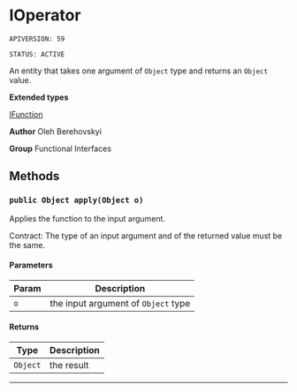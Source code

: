 # IOperator

`APIVERSION: 59`

`STATUS: ACTIVE`

An entity that takes one argument of `Object` type and returns an `Object` value.


**Extended types**

[IFunction](/docs/Functional-Interfaces/IFunction.md)

**Author** Oleh Berehovskyi


**Group** Functional Interfaces

## Methods
### `public Object apply(Object o)`

Applies the function to the input argument. <p>Contract: The type of an input argument and of the returned value must be the same.</p>

#### Parameters

|Param|Description|
|---|---|
|`o`|the input argument of `Object` type|

#### Returns

|Type|Description|
|---|---|
|`Object`|the result|

---
